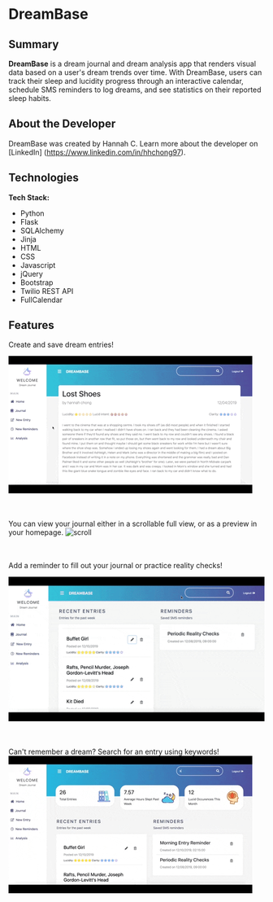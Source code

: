 # DreamBase

## Summary

**DreamBase** is a dream journal and dream analysis app that renders visual data based on a user's dream trends over time. With DreamBase, users can track their sleep and lucidity progress through an interactive calendar, schedule SMS reminders to log dreams, and see statistics on their reported sleep habits. 

## About the Developer

DreamBase was created by Hannah C. Learn more about the developer on [LinkedIn] (https://www.linkedin.com/in/hhchong97).

## Technologies

**Tech Stack:**

- Python
- Flask
- SQLAlchemy
- Jinja
- HTML
- CSS
- Javascript
- jQuery
- Bootstrap
- Twilio REST API
- FullCalendar

## Features


Create and save dream entries!

![new entry](/static/_readme-img/new_entry.gif)
<br/><br/><br/>

You can view your journal either in a scrollable full view, or as a preview in your homepage.
![scroll](/static/_readme-img/main_scroll.gif)
<br/><br/><br/>


Add a reminder to fill out your journal or practice reality checks!

![SMS Reminder](/static/_readme-img/dreambase_twilio.gif)
<br/><br/><br/>

Can't remember a dream? Search for an entry using keywords!
![search](/static/_readme-img/search.gif)

